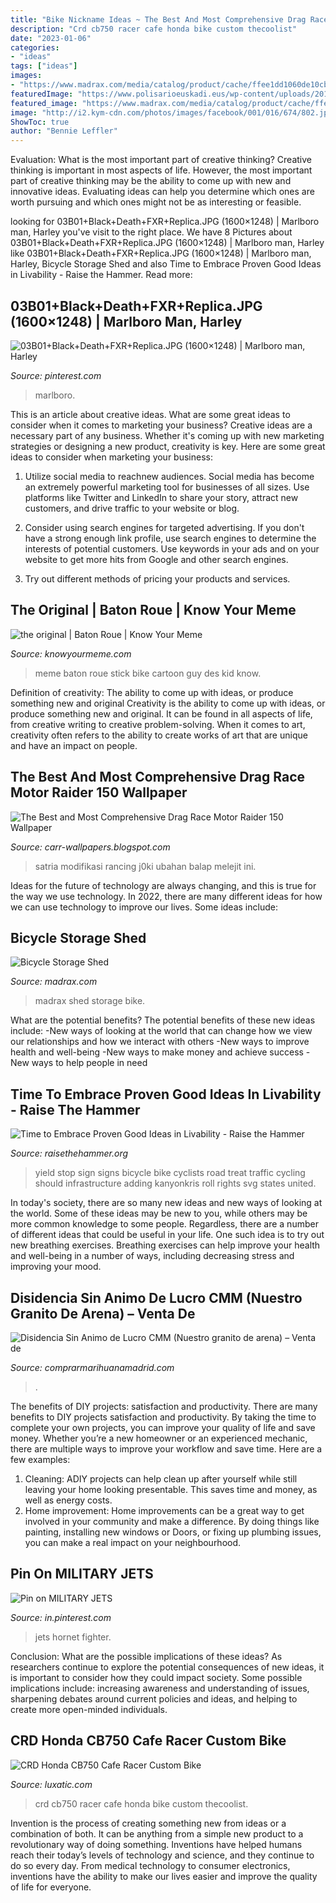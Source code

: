 ```yaml
---
title: "Bike Nickname Ideas ~ The Best And Most Comprehensive Drag Race Motor Raider 150 Wallpaper"
description: "Crd cb750 racer cafe honda bike custom thecoolist"
date: "2023-01-06"
categories:
- "ideas"
tags: ["ideas"]
images:
- "https://www.madrax.com/media/catalog/product/cache/ffee1dd1060de10cb99af6ae2ae9e951/s/h/shd-bsh-16-kit_1.jpg"
featuredImage: "https://www.polisarioeuskadi.eus/wp-content/uploads/2019/11/Logo-rasd-facebook.jpg"
featured_image: "https://www.madrax.com/media/catalog/product/cache/ffee1dd1060de10cb99af6ae2ae9e951/s/h/shd-bsh-16-kit_1.jpg"
image: "http://i2.kym-cdn.com/photos/images/facebook/001/016/674/802.jpg"
ShowToc: true
author: "Bennie Leffler"
---
```



Evaluation: What is the most important part of creative thinking?
Creative thinking is important in most aspects of life. However, the most important part of creative thinking may be the ability to come up with new and innovative ideas. Evaluating ideas can help you determine which ones are worth pursuing and which ones might not be as interesting or feasible.

	

		
looking for 03B01+Black+Death+FXR+Replica.JPG (1600×1248) | Marlboro man, Harley you've visit to the right place. We have 8 Pictures about 03B01+Black+Death+FXR+Replica.JPG (1600×1248) | Marlboro man, Harley like 03B01+Black+Death+FXR+Replica.JPG (1600×1248) | Marlboro man, Harley, Bicycle Storage Shed and also Time to Embrace Proven Good Ideas in Livability - Raise the Hammer. Read more:
		
    
## 03B01+Black+Death+FXR+Replica.JPG (1600×1248) | Marlboro Man, Harley

<img loading=lazy src="https://i.pinimg.com/originals/b9/1a/00/b91a00da7049e6b5fec06105a47bbea2.jpg" onerror="this.onerror=null;this.src='https://tse1.mm.bing.net/th?id=OIP.Zinij42Mme3FHia2ILnv5QHaFx&amp;pid=15.1';" alt="03B01+Black+Death+FXR+Replica.JPG (1600×1248) | Marlboro man, Harley">

_Source: pinterest.com_

>marlboro. 

	

This is an article about creative ideas. What are some great ideas to consider when it comes to marketing your business?
Creative ideas are a necessary part of any business. Whether it's coming up with new marketing strategies or designing a new product, creativity is key. Here are some great ideas to consider when marketing your business: 
1. Utilize social media to reachnew audiences. Social media has become an extremely powerful marketing tool for businesses of all sizes. Use platforms like Twitter and LinkedIn to share your story, attract new customers, and drive traffic to your website or blog. 

2. Consider using search engines for targeted advertising. If you don't have a strong enough link profile, use search engines to determine the interests of potential customers. Use keywords in your ads and on your website to get more hits from Google and other search engines. 

3. Try out different methods of pricing your products and services.

    
## The Original | Baton Roue | Know Your Meme

<img loading=lazy src="http://i2.kym-cdn.com/photos/images/facebook/001/016/674/802.jpg" onerror="this.onerror=null;this.src='https://tse2.mm.bing.net/th?id=OIP.Oh7zFCJLdenvcXox3bEKBgHaKE&amp;pid=15.1';" alt="the original | Baton Roue | Know Your Meme">

_Source: knowyourmeme.com_

>meme baton roue stick bike cartoon guy des kid know. 

	

Definition of creativity: The ability to come up with ideas, or produce something new and original
Creativity is the ability to come up with ideas, or produce something new and original. It can be found in all aspects of life, from creative writing to creative problem-solving. When it comes to art, creativity often refers to the ability to create works of art that are unique and have an impact on people.

    
## The Best And Most Comprehensive Drag Race Motor Raider 150 Wallpaper

<img loading=lazy src="https://i.pinimg.com/originals/29/dd/7c/29dd7cad110510882c3ff81ce74bc734.jpg" onerror="this.onerror=null;this.src='https://tse3.mm.bing.net/th?id=OIP.SAOSs1id9OI_I_o6QE8XagHaE8&amp;pid=15.1';" alt="The Best and Most Comprehensive Drag Race Motor Raider 150 Wallpaper">

_Source: carr-wallpapers.blogspot.com_

>satria modifikasi rancing j0ki ubahan balap melejit ini. 

	

Ideas for the future of technology are always changing, and this is true for the way we use technology. In 2022, there are many different ideas for how we can use technology to improve our lives. Some ideas include: 

    
## Bicycle Storage Shed

<img loading=lazy src="https://www.madrax.com/media/catalog/product/cache/ffee1dd1060de10cb99af6ae2ae9e951/s/h/shd-bsh-16-kit_1.jpg" onerror="this.onerror=null;this.src='https://tse1.mm.bing.net/th?id=OIP.roIr_UFNTiqHIVz-2RFm7AAAAA&amp;pid=15.1';" alt="Bicycle Storage Shed">

_Source: madrax.com_

>madrax shed storage bike. 

	

What are the potential benefits?
The potential benefits of these new ideas include: 
-New ways of looking at the world that can change how we view our relationships and how we interact with others 
-New ways to improve health and well-being 
-New ways to make money and achieve success 
-New ways to help people in need

    
## Time To Embrace Proven Good Ideas In Livability - Raise The Hammer

<img loading=lazy src="https://raisethehammer.org/static/images/stop_sign_with_bicycle_yield.jpg" onerror="this.onerror=null;this.src='https://tse1.mm.bing.net/th?id=OIP.wG7hdeOdHjBZCXwGXXX9hQAAAA&amp;pid=15.1';" alt="Time to Embrace Proven Good Ideas in Livability - Raise the Hammer">

_Source: raisethehammer.org_

>yield stop sign signs bicycle bike cyclists road treat traffic cycling should infrastructure adding kanyonkris roll rights svg states united. 

	

In today's society, there are so many new ideas and new ways of looking at the world. Some of these ideas may be new to you, while others may be more common knowledge to some people. Regardless, there are a number of different ideas that could be useful in your life. One such idea is to try out new breathing exercises. Breathing exercises can help improve your health and well-being in a number of ways, including decreasing stress and improving your mood.

    
## Disidencia Sin Animo De Lucro CMM (Nuestro Granito De Arena) – Venta De

<img loading=lazy src="https://www.polisarioeuskadi.eus/wp-content/uploads/2019/11/Logo-rasd-facebook.jpg" onerror="this.onerror=null;this.src='https://tse3.mm.bing.net/th?id=OIP.0a_oQp4GuyzRdYbeItvvXAAAAA&amp;pid=15.1';" alt="Disidencia Sin Animo de Lucro CMM (Nuestro granito de arena) – Venta de">

_Source: comprarmarihuanamadrid.com_

>. 

	

The benefits of DIY projects: satisfaction and productivity.
There are many benefits to DIY projects satisfaction and productivity. By taking the time to complete your own projects, you can improve your quality of life and save money. Whether you’re a new homeowner or an experienced mechanic, there are multiple ways to improve your workflow and save time. Here are a few examples: 
1. Cleaning: ADIY projects can help clean up after yourself while still leaving your home looking presentable. This saves time and money, as well as energy costs. 
2. Home improvement: Home improvements can be a great way to get involved in your community and make a difference. By doing things like painting, installing new windows or Doors, or fixing up plumbing issues, you can make a real impact on your neighbourhood. 

    
## Pin On MILITARY JETS

<img loading=lazy src="https://i.pinimg.com/736x/be/80/b1/be80b119e43f4ccca2e33ea4fbeaf0b1--swiss-army-military-men.jpg" onerror="this.onerror=null;this.src='https://tse4.mm.bing.net/th?id=OIP.z-OIdM5ABFiSBRRtwn18mwHaLJ&amp;pid=15.1';" alt="Pin on MILITARY JETS">

_Source: in.pinterest.com_

>jets hornet fighter. 

	

Conclusion: What are the possible implications of these ideas?
As researchers continue to explore the potential consequences of new ideas, it is important to consider how they could impact society. Some possible implications include: increasing awareness and understanding of issues, sharpening debates around current policies and ideas, and helping to create more open-minded individuals.

    
## CRD Honda CB750 Cafe Racer Custom Bike

<img loading=lazy src="https://cdn.luxatic.com/wp-content/uploads/2011/11/CRD-Honda-CB750-Cafe-Racer-Custom-Bike-8-150x150.jpg" onerror="this.onerror=null;this.src='https://tse3.mm.bing.net/th?id=OIP.yJf3d4nqqACZhvzrgf4WegAAAA&amp;pid=15.1';" alt="CRD Honda CB750 Cafe Racer Custom Bike">

_Source: luxatic.com_

>crd cb750 racer cafe honda bike custom thecoolist. 

	

Invention is the process of creating something new from ideas or a combination of both. It can be anything from a simple new product to a revolutionary way of doing something. Inventions have helped humans reach their today’s levels of technology and science, and they continue to do so every day. From medical technology to consumer electronics, inventions have the ability to make our lives easier and improve the quality of life for everyone.

